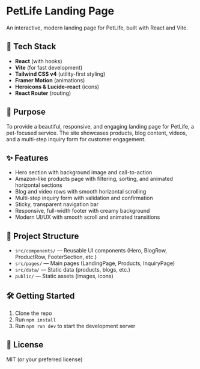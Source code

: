 
# PetLife Landing Page

An interactive, modern landing page for PetLife, built with React and Vite.

## 🚀 Tech Stack

- **React** (with hooks)
- **Vite** (for fast development)
- **Tailwind CSS v4** (utility-first styling)
- **Framer Motion** (animations)
- **Heroicons & Lucide-react** (icons)
- **React Router** (routing)

## 🎯 Purpose

To provide a beautiful, responsive, and engaging landing page for PetLife, a pet-focused service. The site showcases products, blog content, videos, and a multi-step inquiry form for customer engagement.

## ✨ Features

- Hero section with background image and call-to-action
- Amazon-like products page with filtering, sorting, and animated horizontal sections
- Blog and video rows with smooth horizontal scrolling
- Multi-step inquiry form with validation and confirmation
- Sticky, transparent navigation bar
- Responsive, full-width footer with creamy background
- Modern UI/UX with smooth scroll and animated transitions

## 📁 Project Structure

- `src/components/` — Reusable UI components (Hero, BlogRow, ProductRow, FooterSection, etc.)
- `src/pages/` — Main pages (LandingPage, Products, InquiryPage)
- `src/data/` — Static data (products, blogs, etc.)
- `public/` — Static assets (images, icons)

## 🛠️ Getting Started

1. Clone the repo
2. Run `npm install`
3. Run `npm run dev` to start the development server

## 📄 License

MIT (or your preferred license)
